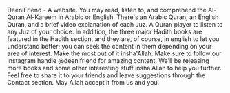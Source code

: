 DeeniFriend - A website. You may read, listen to, and comprehend the Al-Quran Al-Kareem in Arabic or English. There's an Arabic Quran, an English Quran, and a brief video explanation of each Juz. A Quran player to listen to any Juz of your choice. In addition, the three major Hadith books are featured in the Hadith section, and they are, of course, in english to let you understand better; you can seek the content in them depending on your area of interest. Make the most out of it insha'Allah. Make sure to follow our Instagram handle @deenifriend for amazing content. We'll be releasing more books and some other interesting stuff insha'Allah to help you further. Feel free to share it to your friends and leave suggestions through the Contact section. May Allah accept it from us and you.
